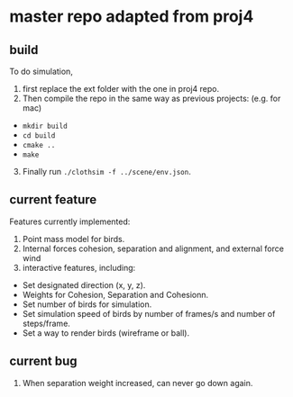 # master repo adapted from proj4

## build
To do simulation, 
1. first replace the ext folder with the one in proj4 repo. 
2. Then compile the repo in the same way as previous projects:  (e.g. for mac)
- `mkdir build`
- `cd build`
- `cmake ..`
- `make`
3. Finally run `./clothsim -f ../scene/env.json`.

## current feature
Features currently implemented:
1. Point mass model for birds. 
2. Internal forces cohesion, separation and alignment, and external force wind
3. interactive features, including:
- Set designated direction (x, y, z).
- Weights for Cohesion, Separation and Cohesionn.
- Set number of birds for simulation.
- Set simulation speed of birds by number of frames/s and number of steps/frame.
- Set a way to render birds (wireframe or ball).

## current bug
1. When separation weight increased, can never go down again. 
